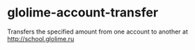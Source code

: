 # glolime-account-transfer
Transfers the specified amount from one account to another at http://school.glolime.ru
